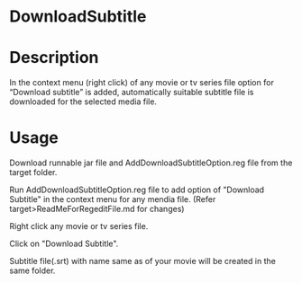 # DownloadSubtitle


# Description
In the context menu (right click) of any movie or tv series file option for “Download subtitle” is added, automatically suitable subtitle file is downloaded for the selected media file.


# Usage
Download runnable jar file and AddDownloadSubtitleOption.reg file from the target folder.

Run AddDownloadSubtitleOption.reg file to add option of "Download Subtitle" in the context menu for any mendia file. (Refer target>ReadMeForRegeditFile.md for changes)

Right click any movie or tv series file.

Click on "Download Subtitle".

Subtitle file(.srt) with name same as of your movie will be created in the same folder.


